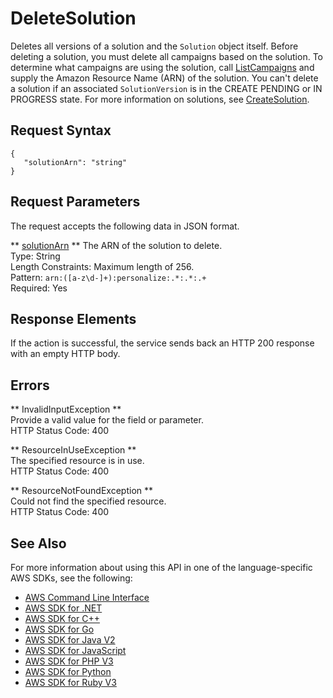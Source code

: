 # DeleteSolution<a name="API_DeleteSolution"></a>

Deletes all versions of a solution and the `Solution` object itself\. Before deleting a solution, you must delete all campaigns based on the solution\. To determine what campaigns are using the solution, call [ListCampaigns](https://docs.aws.amazon.com/personalize/latest/dg/API_ListCampaigns.html) and supply the Amazon Resource Name \(ARN\) of the solution\. You can't delete a solution if an associated `SolutionVersion` is in the CREATE PENDING or IN PROGRESS state\. For more information on solutions, see [CreateSolution](https://docs.aws.amazon.com/personalize/latest/dg/API_CreateSolution.html)\.

## Request Syntax<a name="API_DeleteSolution_RequestSyntax"></a>

```
{
   "solutionArn": "string"
}
```

## Request Parameters<a name="API_DeleteSolution_RequestParameters"></a>

The request accepts the following data in JSON format\.

 ** [solutionArn](#API_DeleteSolution_RequestSyntax) **   <a name="personalize-DeleteSolution-request-solutionArn"></a>
The ARN of the solution to delete\.  
Type: String  
Length Constraints: Maximum length of 256\.  
Pattern: `arn:([a-z\d-]+):personalize:.*:.*:.+`   
Required: Yes

## Response Elements<a name="API_DeleteSolution_ResponseElements"></a>

If the action is successful, the service sends back an HTTP 200 response with an empty HTTP body\.

## Errors<a name="API_DeleteSolution_Errors"></a>

 ** InvalidInputException **   
Provide a valid value for the field or parameter\.  
HTTP Status Code: 400

 ** ResourceInUseException **   
The specified resource is in use\.  
HTTP Status Code: 400

 ** ResourceNotFoundException **   
Could not find the specified resource\.  
HTTP Status Code: 400

## See Also<a name="API_DeleteSolution_SeeAlso"></a>

For more information about using this API in one of the language\-specific AWS SDKs, see the following:
+  [AWS Command Line Interface](https://docs.aws.amazon.com/goto/aws-cli/personalize-2018-05-22/DeleteSolution) 
+  [AWS SDK for \.NET](https://docs.aws.amazon.com/goto/DotNetSDKV3/personalize-2018-05-22/DeleteSolution) 
+  [AWS SDK for C\+\+](https://docs.aws.amazon.com/goto/SdkForCpp/personalize-2018-05-22/DeleteSolution) 
+  [AWS SDK for Go](https://docs.aws.amazon.com/goto/SdkForGoV1/personalize-2018-05-22/DeleteSolution) 
+  [AWS SDK for Java V2](https://docs.aws.amazon.com/goto/SdkForJavaV2/personalize-2018-05-22/DeleteSolution) 
+  [AWS SDK for JavaScript](https://docs.aws.amazon.com/goto/AWSJavaScriptSDK/personalize-2018-05-22/DeleteSolution) 
+  [AWS SDK for PHP V3](https://docs.aws.amazon.com/goto/SdkForPHPV3/personalize-2018-05-22/DeleteSolution) 
+  [AWS SDK for Python](https://docs.aws.amazon.com/goto/boto3/personalize-2018-05-22/DeleteSolution) 
+  [AWS SDK for Ruby V3](https://docs.aws.amazon.com/goto/SdkForRubyV3/personalize-2018-05-22/DeleteSolution) 